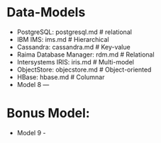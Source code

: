 # Data-Models
* PostgreSQL: postgresql.md # relational
* IBM IMS: ims.md # Hierarchical
* Cassandra: cassandra.md # Key-value 
* Raima Database Manager: rdm.md # Relational
* Intersystems IRIS: iris.md # Multi-model
* ObjectStore: objecstore.md # Object-oriented 
* HBase: hbase.md # Columnar
* Model 8 —

# Bonus Model: 
* Model 9 -
